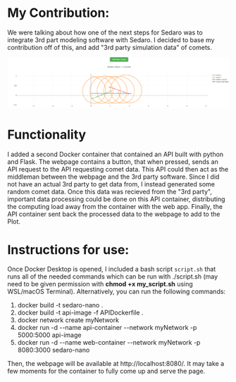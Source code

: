 # My Contribution:

We were talking about how one of the next steps for Sedaro was to integrate 3rd part modeling software with Sedaro. I decided to base my contribution off of this, and add "3rd party simulation data" of comets. 

![](./screenshot.png)

# Functionality
I added a second Docker container that contained an API built with python and Flask. The webpage contains a button, that when pressed, sends an API request to the API requesting comet data. This API could then act as the middleman between the webpage and the 3rd party software. Since I did not have an actual 3rd party to get data from, I instead generated some random comet data. Once this data was recieved from the "3rd party", important data processing could be done on this API container, distributing the computing load away from the container with the web app. Finally, the API container sent back the processed data to the webpage to add to the Plot.

# Instructions for use:
Once Docker Desktop is opened, I included a bash script `script.sh` that runs all of the needed commands which can be run with ./script.sh (may need to be given permission with **chmod +x my_script.sh** using WSL/macOS Terminal). Alternatively, you can run the following commands:
1. docker build -t sedaro-nano .
2. docker build -t api-image -f APIDockerfile . 
3. docker network create myNetwork
4. docker run -d --name api-container --network myNetwork -p 5000:5000 api-image
5. docker run -d --name web-container --network myNetwork -p 8080:3000 sedaro-nano

Then, the webpage will be available at http://localhost:8080/. It may take a few moments for the container to fully come up and serve the page.